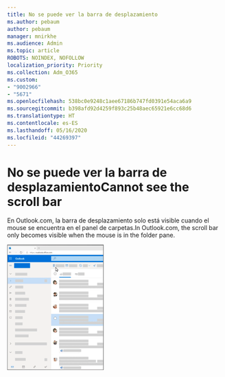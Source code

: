 ```yaml
---
title: No se puede ver la barra de desplazamiento
ms.author: pebaum
author: pebaum
manager: mnirkhe
ms.audience: Admin
ms.topic: article
ROBOTS: NOINDEX, NOFOLLOW
localization_priority: Priority
ms.collection: Adm_O365
ms.custom:
- "9002966"
- "5671"
ms.openlocfilehash: 538bc0e9248c1aee67186b747fd0391e54aca6a9
ms.sourcegitcommit: b398afd92d4259f893c25b48aec65921e6cc68d6
ms.translationtype: HT
ms.contentlocale: es-ES
ms.lasthandoff: 05/16/2020
ms.locfileid: "44269397"
---
```

# <a name="cannot-see-the-scroll-bar"></a><span data-ttu-id="38316-102">No se puede ver la barra de desplazamiento</span><span class="sxs-lookup"><span data-stu-id="38316-102">Cannot see the scroll bar</span></span>

<span data-ttu-id="38316-103">En Outlook.com, la barra de desplazamiento solo está visible cuando el mouse se encuentra en el panel de carpetas.</span><span class="sxs-lookup"><span data-stu-id="38316-103">In Outlook.com, the scroll bar only becomes visible when the mouse is in the folder pane.</span></span>

![Pase el ratón sobre la barra de desplazamiento en la bandeja de entrada](media/16353_mouse_over_inbox_scrollbar-225x292.gif)
